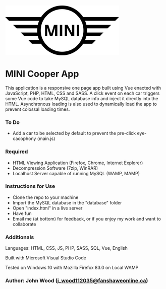 ![minilogo](images/minilogo.png "MINI Logo")

# MINI Cooper App

This application is a responsive one page app built using Vue enacted with JavaScript, PHP, HTML, CSS and SASS. A click event on each car triggers some Vue code to take MySQL database info and inject it directly into the HTML. Asynchronous loading is also used to dynamically load the app to prevent colossal loading times. 


### To Do

- Add a car to be selected by default to prevent the pre-click eye-cacophony (main.js)

### Required

- HTML Viewing Application (Firefox, Chrome, Internet Explorer)
- Decompression Software (7zip, WinRAR)
- Localhost Server capable of running MySQL (WAMP, MAMP)

### Instructions for Use

- Clone the repo to your machine
- Import the MySQL database in the "database" folder
- Open "index.html" in a live server
- Have fun
- Email me (at bottom) for feedback, or if you enjoy my work and want to collaborate

### Additionals

Languages: HTML, CSS, JS, PHP, SASS, SQL, Vue, English

Built with Microsoft Visual Studio Code

Tested on Windows 10 with Mozilla Firefox 83.0 on Local WAMP

### Author: John Wood (j_wood112035@fanshaweonline.ca)
